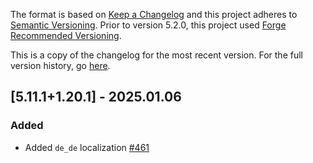 The format is based on [Keep a Changelog](http://keepachangelog.com/en/1.0.0/) and this project adheres to [Semantic Versioning](http://semver.org/spec/v2.0.0.html).
Prior to version 5.2.0, this project used [Forge Recommended Versioning](https://mcforge.readthedocs.io/en/latest/conventions/versioning/).

This is a copy of the changelog for the most recent version. For the full version history, go [here](https://github.com/TheIllusiveC4/Curios/blob/1.20.x/docs/CHANGELOG.md).

## [5.11.1+1.20.1] - 2025.01.06
### Added
- Added `de_de` localization [#461](https://github.com/TheIllusiveC4/Curios/pull/461)

